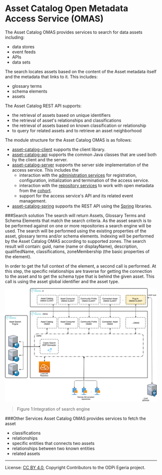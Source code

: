<!-- SPDX-License-Identifier: CC-BY-4.0 -->
<!-- Copyright Contributors to the ODPi Egeria project. -->

# Asset Catalog Open Metadata Access Service (OMAS)

The Asset Catalog OMAS provides services to search for data assets including:

* data stores
* event feeds
* APIs
* data sets

The search locates assets
based on the content of the Asset metadata itself and the metadata that links
to it. This includes:

* glossary terms
* schema elements
* assets

The Asset Catalog REST API supports:

* the retrieval of assets based on unique identifiers
* the retrieval of asset's relationships and classifications
* the retrieval of assets based on known classification or relationship
* to query for related assets and to retrieve an asset neighborhood

The module structure for the Asset Catalog OMAS is as follows:

* [asset-catalog-client](asset-catalog-client) supports the client library.
* [asset-catalog-api](asset-catalog-api) supports the common Java classes that are used both by the client and the server.
* [asset-catalog-server](asset-catalog-server) supports the server side implementation of the access service.
 This includes the
  * interaction with the [administration services](../../../../admin-services) for
    registration, configuration, initialization and termination of the access service.
  * interaction with the [repository services](../../../../repository-services) to work with open metadata from the
    [cohort](../../../../repository-services/docs/open-metadata-repository-cohort.md).
  * support for the access service's API and its related event management.
* [asset-catalog-spring](asset-catalog-spring) supports the REST API using the [Spring](../../../../../developer-resources/Spring.md) libraries.


###Search solution
The search will return Assets, Glossary Terms and Schema Elements that match the search criteria.
As the asset search is to be performed against on one or more repositories a search engine will be used. 
The search will be performed using the existing properties of the asset, glossary terms and/or schema elements.
Indexing will be performed by the Asset Catalog OMAS according to supported zones.
The search result will contain: guid, name (name or displayName), description, qualifiedName, classifications, zoneMembership (the basic properties of the element).

In order to get the full context of the element, a second call is performed.
At this step, the specific relationships are traverse for getting the connection to the asset and to get the schema type that is behind the given asset.
This call is using the asset global identifier and the asset type. 


![Figure 1: Search](docs/egeria-asset-search.png)
> Figure 1:Integration of search engine

###Other Services
Asset Catalog OMAS provides services to fetch the asset 
* classifications
* relationships
* specific entities that connects two assets
* relationships between two known entities 
* related assets 

----
License: [CC BY 4.0](https://creativecommons.org/licenses/by/4.0/),
Copyright Contributors to the ODPi Egeria project.